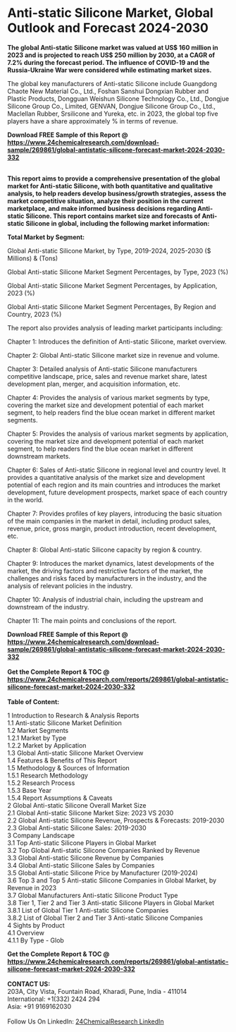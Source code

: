 <h1>Anti-static Silicone Market, Global Outlook and Forecast 2024-2030</h1><p><strong>The global Anti-static Silicone market was valued at US$ 160 million in 2023 and is projected to reach US$ 250 million by 2030, at a CAGR of 7.2% during the forecast period. The influence of COVID-19 and the Russia-Ukraine War were considered while estimating market sizes.</strong></p><p>
</p><p>The global key manufacturers of Anti-static Silicone include Guangdong Chaote New Material Co., Ltd., Foshan Sanshui Dongxian Rubber and Plastic Products, Dongguan Weishun Silicone Technology Co., Ltd., Dongjue Silicone Group Co., Limited, GENVAN, Dongjue Silicone Group Co., Ltd., Maclellan Rubber, Srsilicone and Yureka, etc. in 2023, the global top five players have a share approximately % in terms of revenue.</p><div><b>Download FREE Sample of this Report @ 
            <a href="https://www.24chemicalresearch.com/download-sample/269861/global-antistatic-silicone-forecast-market-2024-2030-332">
            https://www.24chemicalresearch.com/download-sample/269861/global-antistatic-silicone-forecast-market-2024-2030-332</a></b></div><br><p>
</p><p><strong>This report aims to provide a comprehensive presentation of the global market for Anti-static Silicone, with both quantitative and qualitative analysis, to help readers develop business/growth strategies, assess the market competitive situation, analyze their position in the current marketplace, and make informed business decisions regarding Anti-static Silicone. This report contains market size and forecasts of Anti-static Silicone in global, including the following market information:</strong></p><p>
</p><p>
<strong>Total Market by Segment:</strong></p><p>
Global Anti-static Silicone Market, by Type, 2019-2024, 2025-2030 ($ Millions) &amp; (Tons)</p><p>
Global Anti-static Silicone Market Segment Percentages, by Type, 2023 (%)</p><p>
</p><p>
Global Anti-static Silicone Market Segment Percentages, by Application, 2023 (%)</p><p>
</p><p>
Global Anti-static Silicone Market Segment Percentages, By Region and Country, 2023 (%)</p><p>
</p><p>
The report also provides analysis of leading market participants including:</p><p>
</p><p>
</p><p>
Chapter 1: Introduces the definition of Anti-static Silicone, market overview.</p><p>
Chapter 2: Global Anti-static Silicone market size in revenue and volume.</p><p>
Chapter 3: Detailed analysis of Anti-static Silicone manufacturers competitive landscape, price, sales and revenue market share, latest development plan, merger, and acquisition information, etc.</p><p>
Chapter 4: Provides the analysis of various market segments by type, covering the market size and development potential of each market segment, to help readers find the blue ocean market in different market segments.</p><p>
Chapter 5: Provides the analysis of various market segments by application, covering the market size and development potential of each market segment, to help readers find the blue ocean market in different downstream markets.</p><p>
Chapter 6: Sales of Anti-static Silicone in regional level and country level. It provides a quantitative analysis of the market size and development potential of each region and its main countries and introduces the market development, future development prospects, market space of each country in the world.</p><p>
Chapter 7: Provides profiles of key players, introducing the basic situation of the main companies in the market in detail, including product sales, revenue, price, gross margin, product introduction, recent development, etc.</p><p>
Chapter 8: Global Anti-static Silicone capacity by region &amp; country.</p><p>
Chapter 9: Introduces the market dynamics, latest developments of the market, the driving factors and restrictive factors of the market, the challenges and risks faced by manufacturers in the industry, and the analysis of relevant policies in the industry.</p><p>
Chapter 10: Analysis of industrial chain, including the upstream and downstream of the industry.</p><p>
Chapter 11: The main points and conclusions of the report.</p><div><b>Download FREE Sample of this Report @ 
            <a href="https://www.24chemicalresearch.com/download-sample/269861/global-antistatic-silicone-forecast-market-2024-2030-332">
            https://www.24chemicalresearch.com/download-sample/269861/global-antistatic-silicone-forecast-market-2024-2030-332</a></b></div><br><div><b>Get the Complete Report & TOC @ 
            <a href="https://www.24chemicalresearch.com/reports/269861/global-antistatic-silicone-forecast-market-2024-2030-332">
            https://www.24chemicalresearch.com/reports/269861/global-antistatic-silicone-forecast-market-2024-2030-332</a></b></div><br>
            <b>Table of Content:</b><p>1 Introduction to Research & Analysis Reports<br />
    1.1 Anti-static Silicone Market Definition<br />
    1.2 Market Segments<br />
        1.2.1 Market by Type<br />
        1.2.2 Market by Application<br />
    1.3 Global Anti-static Silicone Market Overview<br />
    1.4 Features & Benefits of This Report<br />
    1.5 Methodology & Sources of Information<br />
        1.5.1 Research Methodology<br />
        1.5.2 Research Process<br />
        1.5.3 Base Year<br />
        1.5.4 Report Assumptions & Caveats<br />
2 Global Anti-static Silicone Overall Market Size<br />
    2.1 Global Anti-static Silicone Market Size: 2023 VS 2030<br />
    2.2 Global Anti-static Silicone Revenue, Prospects & Forecasts: 2019-2030<br />
    2.3 Global Anti-static Silicone Sales: 2019-2030<br />
3 Company Landscape<br />
    3.1 Top Anti-static Silicone Players in Global Market<br />
    3.2 Top Global Anti-static Silicone Companies Ranked by Revenue<br />
    3.3 Global Anti-static Silicone Revenue by Companies<br />
    3.4 Global Anti-static Silicone Sales by Companies<br />
    3.5 Global Anti-static Silicone Price by Manufacturer (2019-2024)<br />
    3.6 Top 3 and Top 5 Anti-static Silicone Companies in Global Market, by Revenue in 2023<br />
    3.7 Global Manufacturers Anti-static Silicone Product Type<br />
    3.8 Tier 1, Tier 2 and Tier 3 Anti-static Silicone Players in Global Market<br />
        3.8.1 List of Global Tier 1 Anti-static Silicone Companies<br />
        3.8.2 List of Global Tier 2 and Tier 3 Anti-static Silicone Companies<br />
4 Sights by Product<br />
    4.1 Overview<br />
        4.1.1 By Type - Glob</p><div><b>Get the Complete Report & TOC @ 
            <a href="https://www.24chemicalresearch.com/reports/269861/global-antistatic-silicone-forecast-market-2024-2030-332">
            https://www.24chemicalresearch.com/reports/269861/global-antistatic-silicone-forecast-market-2024-2030-332</a></b></div><br><b>CONTACT US:</b><br>
            203A, City Vista, Fountain Road, Kharadi, Pune, India - 411014<br>
            International: +1(332) 2424 294<br>
            Asia: +91 9169162030 <br><br>
            Follow Us On LinkedIn: <a href="https://www.linkedin.com/company/24chemicalresearch/">24ChemicalResearch LinkedIn</a>